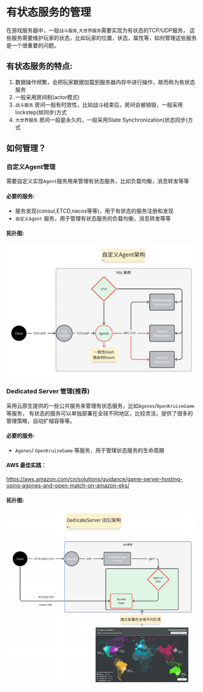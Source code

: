 # 有状态服务的管理

在游戏服务器中，一般`战斗服务`,`大世界服务`需要实现为有状态的TCP/UDP服务，
这些服务需要维护玩家的状态，比如玩家的位置，状态，属性等，如何管理这些服务是一个很重要的问题。

## 有状态服务的特点:

1. 数据操作频繁，会把玩家数据加载到服务器内存中进行操作，故而称为有状态服务
2. 一般采用房间制(actor模式)
3. `战斗服务` 房间一般有时效性，比如战斗结束后，房间会被销毁，一般采用lockstep(帧同步)方式
4. `大世界服务` 房间一般是永久的，一般采用State Synchronization(状态同步)方式

## 如何管理？

### 自定义Agent管理

需要自定义实现`Agent`服务用来管理有状态服务，比如负载均衡，消息转发等等

#### 必要的服务:

* 服务发现(consul,ETCD,nacos等等)，用于有状态的服务注册和发现
* `自定义Agent` 服务，用于管理有状态服务的负载均衡，消息转发等等

#### 拓扑图:

![Agent](../draws/room_agent.png)

### Dedicated Server 管理(推荐)

采用云原生提供的一些公共服务来管理有状态服务，比如`Agones`/`OpenKruiseGame`等服务，
有状态的服务可以单独部署在全球不同地区，比较灵活，提供了很多的管理策略，自动扩缩容等等。

#### 必要的服务:

* `Agones`/ `OpenKruiseGame` 等服务，用于管理状态服务的生命周期

#### AWS 最佳实践：

https://aws.amazon.com/cn/solutions/guidance/game-server-hosting-using-agones-and-open-match-on-amazon-eks/

#### 拓扑图:

![img.png](../draws/room_ds.png)



